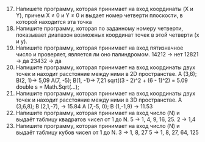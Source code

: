 17. Напишете программу, которая принимает на вход координаты (X и Y), причем Х ≠ 0 и Y ≠ 0 и выдает номер четверти плоскости, в которой находится эта точка
18. Напишите программу, которая по заданному номеру четверти, показывает диапазон возможных координат точек в этой четверти (x и y). 
19. Напишите программу, которая принимает на вход пятизначное число и проверяет, является ли оно палиндромом.
    14212 -> нет
    12821 -> да
    23432 -> да
20. Напишите программу, которая принимает на вход координаты двух точек и находит расстояние между ними в 2D пространстве.
    A (3,6); B(2, 1)-> 5,09
    A(7, -5); B(1, -1)-> 7,21
    sqrt((3 - 2)^2 + (6 - 1)^2) = 5.09
    double s = Math.Sqrt(...);
21. Напишите программу, которая принимает на вход координаты двух точек и находит расстояние между ними в 3D пространстве.
    A (3,6,8); B (2,1,-7), -> 15.84
    A (7,-5, 0); B (1,-1,9) -> 11.53
22. Напишите программу, которая принимает на вход число (N) и выдаёт таблицу квадратов чисел от 1 до N.
    5 -> 1, 4, 9, 16, 25.
    2 -> 1,4
23. Напишите программу, которая принимает на вход число (N) и выдаёт таблицу кубов чисел от 1 до N.
    3 -> 1, 8, 27
    5 -> 1, 8, 27, 64, 125
